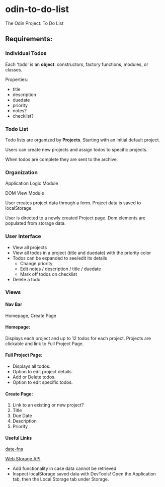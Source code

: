 # odin-to-do-list

The Odin Project: To Do List

## Requirements:

### Individual Todos

Each 'todo' is an **object**: constructors, factory functions, modules, or classes.

Properties:

- title
- description
- duedate
- priority
- notes?
- checklist?

### Todo List

Todo lists are organized by **Projects**. Starting with an initial default project.

Users can create new projects and assign todos to specific projects.

When todos are complete they are sent to the archive.

### Organization

Application Logic Module

DOM View Module

User creates project data through a form.
Project data is saved to localStorage.

User is directed to a newly created Project page.
Dom elements are populated from storage data.

### User Interface

- View all projects
- View all todos in a project (title and duedate) with the priority color
- Todos can be expanded to see/edit its details
  - Change priority
  - Edit notes / description / title / duedate
  - Mark off todos on checklist
- Delete a todo

### Views

#### Nav Bar

Homepage, Create Page

#### Homepage:

Displays each project and up to 12 todos for each project.
Projects are clickable and link to Full Project Page.

#### Full Project Page:

- Displays all todos.
- Option to edit project details.
- Add or Delete todos.
- Option to edit specific todos.

#### Create Page:

1. Link to an existing or new project?
2. Title
3. Due Date
4. Description
5. Priority

#### Useful Links

[date-fns](https://github.com/date-fns/date-fns)

[Web Storage API](https://developer.mozilla.org/en-US/docs/Web/API/Web_Storage_API/Using_the_Web_Storage_API)

- Add functionality in case data cannot be retrieved
- Inspect localStorage saved data with DevTools! Open the Application tab, then the Local Storage tab under Storage.
